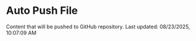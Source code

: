 # Auto Push File

Content that will be pushed to GitHub repository.
Last updated: 08/23/2025, 10:07:09 AM